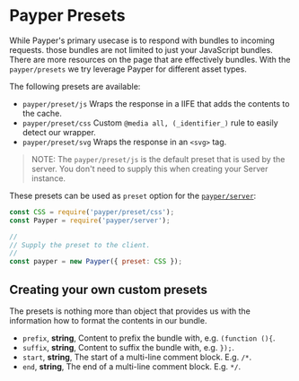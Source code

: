 # Payper Presets

While Payper's primary usecase is to respond with bundles to incoming requests.
those bundles are not limited to just your JavaScript bundles. There are more
resources on the page that are effectively bundles. With the `payper/presets` we
try leverage Payper for different asset types.

The following presets are available:

- `payper/preset/js` Wraps the response in a IIFE that adds the contents to the cache.
- `payper/preset/css` Custom `@media all, (_identifier_)` rule to easily detect our wrapper.
- `payper/preset/svg` Wraps the response in an `<svg>` tag.

> NOTE: The `payper/preset/js` is the default preset that is used by the server.
> You don't need to supply this when creating your Server instance.

These presets can be used as `preset` option for the [`payper/server`][server]:

```js
const CSS = require('payper/preset/css');
const Payper = require('payper/server');

//
// Supply the preset to the client.
//
const payper = new Payper({ preset: CSS });
```

## Creating your own custom presets

The presets is nothing more than object that provides us with the information
how to format the contents in our bundle.

- `prefix`, **string**, Content to prefix the bundle with, e.g. `(function (){`.
- `suffix`, **string**, Content to suffix the bundle with, e.g. `});`.
- `start`, **string**, The start of a multi-line comment block. E.g. `/*`.
- `end`, **string**, The end of a multi-line comment block. E.g. `*/`.

[server]: https://github.com/3rd-Eden/payper/tree/main/server
